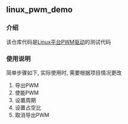 ## linux_pwm_demo

### 介绍

该仓库代码是[Linux平台PWM驱动](https://github.com/hu-submodule-1/linux_pwm)的测试代码

### 使用说明

简单步骤如下, 实际使用时, 需要根据项目情况更改
1. 导出PWM
2. 使能PWM
3. 设置周期
4. 设置占空比
5. 取消导出PWM
